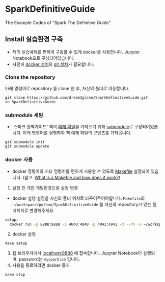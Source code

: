 # SparkDefinitiveGuide
The Example Codes of "Spark The Definitive Guide"

## Install 실습환경 구축
- 책의 실습예제를 편하게 구동할 수 있게 docker를 사용합니다. Jupyter Notebook으로 구성되어있습니다. 
- 사전에 [docker 설치](https://docs.docker.com/engine/install/)와 [git 설치](https://git-scm.com/book/en/v2/Getting-Started-Installing-Git)가 필요합니다.

### Clone the repository 
아래 명령어로 repository 를 clone 한 후, 자신의 폴더로 이동합니다.
```shell
git clone https://github.com/dream2globe/SparkDefinitiveGuide.git
cd SparkDefinitiveGuide
```
### submodule 세팅
  - '스파크 완벽가이드' 책의 [예제 파일](https://github.com/FVBros/Spark-The-Definitive-Guide/tree/a1f81d09687c227c1401f11d5e7ef1a49651a6f9)을 가져오기 위해 [submodule](https://git-scm.com/book/en/v2/Git-Tools-Submodules)로 구성되어있습니다. 아래 명령어를 실행하여 책 예제 파일의 콘텐츠를 가져옵니다. 
```shell
git submodule init
git submodule update
```

### docker 사용
- docker 명령어와 기타 명령어를 편하게 사용할 수 있도록 [Makefile](Makefile) 설정되어 있습니다. (참고. [What is a Makefile and how does it work?](https://opensource.com/article/18/8/what-how-makefile))  
1. 실행 전 개인 개발환경으로 설정 변경  
  - docker 실행 설정을 자신의 폴더 위치로 바꾸어주어야합니다. `Makefile`의  `~/workspace/python/SparkDefinitiveGuide` 를 자신의 repository가 있는 폴더위치로 변경해주세요.  
  ```bash
  setup:
    docker run -p 8888:8888 -p 4040:4040 -p 4041:4041 -d --rm -v ~/workspace/python/SparkDefinitiveGuide:/home/jovyan/work --name my-spark-lab dream2globe/my-spark-env
  ```  
2. docker 실행
```shell
make setup
```
3. 웹 브라우저에서 [localhost:8888](localhost:8888) 에 접속합니다. Jupyter Notebook이 실행되며, password는 `mysparklab` 입니다.  
4. 사용을 종료하려면 docker 중지
```
make stop
```
